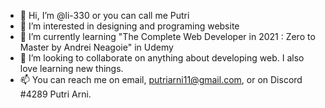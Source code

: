 - 👋 Hi, I’m @li-330 or you can call me Putri
- 👀 I’m interested in designing and programing website
- 🌱 I’m currently learning "The Complete Web Developer in 2021 : Zero to Master by Andrei Neagoie" in Udemy
- 💞️ I’m looking to collaborate on anything about developing web. I also love learning new things. 
- 📫 You can reach me on email, putriarni11@gmail.com, or on Discord #4289 Putri Arni. 

<!---
li-330/li-330 is a ✨ special ✨ repository because its `README.md` (this file) appears on your GitHub profile.
You can click the Preview link to take a look at your changes.
--->

